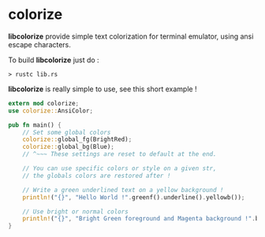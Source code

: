 colorize
========

__libcolorize__ provide simple text colorization for terminal emulator, using ansi escape characters.

To build __libcolorize__ just do :

```Shell
> rustc lib.rs
```

__libcolorize__ is really simple to use, see this short example !

```Rust
extern mod colorize;
use colorize::AnsiColor;

pub fn main() {
    // Set some global colors
    colorize::global_fg(BrightRed);
    colorize::global_bg(Blue);
    // ^~~~ These settings are reset to default at the end.

    // You can use specific colors or style on a given str,
    // the globals colors are restored after !

    // Write a green underlined text on a yellow background !
    println!("{}", "Hello World !".greenf().underline().yellowb());

    // Use bright or normal colors
    println!("{}", "Bright Green foreground and Magenta background !".b_greenf().magentab());
}

```
